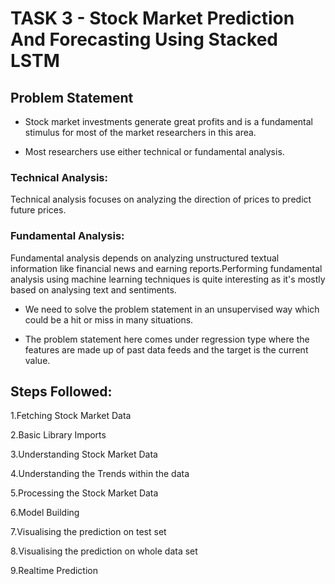 # TASK 3 - Stock Market Prediction And Forecasting Using Stacked LSTM

## Problem Statement
- Stock market investments generate great profits and is a fundamental stimulus for most of the market researchers in this area.

- Most researchers use either technical or fundamental analysis.

### Technical Analysis:
Technical analysis focuses on analyzing the direction of prices to predict future prices.

### Fundamental Analysis:
Fundamental analysis depends on analyzing unstructured textual information like financial news and earning reports.Performing fundamental analysis using machine learning techniques is quite interesting as it's mostly based on analysing text and sentiments.

- We need to solve the problem statement in an unsupervised way which could be a hit or miss in many situations.

- The problem statement here comes under regression type where the features are made up of past data feeds and the target is the current value.

## Steps Followed:
1.Fetching Stock Market Data

2.Basic Library Imports

3.Understanding Stock Market Data

4.Understanding the Trends within the data

5.Processing the Stock Market Data

6.Model Building

7.Visualising the prediction on test set

8.Visualising the prediction on whole data set

9.Realtime Prediction
